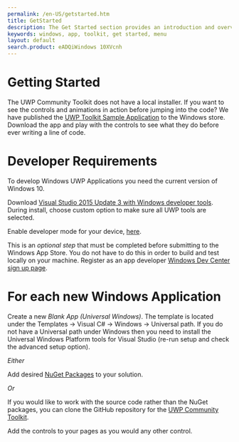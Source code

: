 ```yaml
---
permalink: /en-US/getstarted.htm
title: GetStarted
description: The Get Started section provides an introduction and overview of the UwP Toolkit and its documentation
keywords: windows, app, toolkit, get started, menu
layout: default
search.product: eADQiWindows 10XVcnh
---
```


# Getting Started

The UWP Community Toolkit does not have a local installer.  If you want to see the controls and animations in action before jumping into the code?  We have published the [UWP Toolkit Sample Application](https://www.microsoft.com/store/apps/9nblggh4tlcq) to the Windows store.  Download the app and play with the controls to see what they do before ever writing a line of code. 

# Developer Requirements

To develop Windows UWP Applications you need the current version of Windows 10. 

Download [Visual Studio 2015 Update 3 with Windows developer tools](https://developer.microsoft.com/en-us/windows/downloads). During install, choose custom option to make sure all UWP tools are selected. 

Enable developer mode for your device, [here](https://msdn.microsoft.com/windows/uwp/get-started/enable-your-device-for-development). 

This is an _optional step_ that must be completed before submitting to the Windows App Store.  You do not have to do this in order to build and test locally on your machine. Register as an app developer [Windows Dev Center sign up page](https://msdn.microsoft.com/windows/uwp/get-started/sign-up). 

# For each new Windows Application

Create a new *Blank App (Universal Windows)*. The template is located under the Templates -> Visual C# -> Windows -> Universal path.  If you do not have a Universal path under Windows then you need to install the Universal Windows Platform tools for Visual Studio (re-run setup and check the advanced setup option).

_Either_

Add desired [NuGet Packages](nugetpackages.htm) to your solution.

_Or_

If you would like to work with the source code rather than the NuGet packages, you can clone the GitHub repository for the [UWP Community Toolkit](https://github.com/Microsoft/UWPCommunityToolkit). 

Add the controls to your pages as you would any other control.
